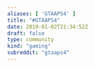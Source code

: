 ```yaml
---
aliases: [ 'GTAAPS4' ]
title: "#GTAAPS4"
date: 2019-01-02T21:34:52Z
draft: false
type: community
kind: "gaming"
subreddit: "gtaaps4"
---
```


